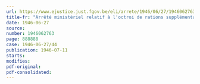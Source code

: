 ```yaml
---
url: https://www.ejustice.just.fgov.be/eli/arrete/1946/06/27/1946062763/justel
title-fr: "Arrêté ministériel relatif à l'octroi de rations supplémentaires aux ouvriers, bateliers, femmes enceintes et femmes accouchées"
date: 1946-06-27
source:
number: 1946062763
page: 888888
case: 1946-06-27/44
publication: 1946-07-11
starts:
modifies:
pdf-original:
pdf-consolidated:
---
```



